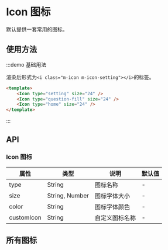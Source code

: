 # Icon 图标

默认提供一套常用的图标。

## 使用方法

:::demo 基础用法

渲染后形式为`<i class="m-icon m-icon-setting"></i>`的标签。

```html
<template>
    <Icon type="setting" size="24" />
    <Icon type="question-fill" size="24" />
    <Icon type="home" size="24" />
</template>
```
:::


## API

### Icon 图标

| 属性 | 类型 | 说明 | 默认值 |
| ---- | ---- | ---- | ---- |
| type | String | 图标名称 | - |
| size | String, Number | 图标字体大小 | - |
| color | String | 图标字体颜色 | - |
| customIcon | String | 自定义图标名称 | - |


## 所有图标

<icon-list></icon-list>


